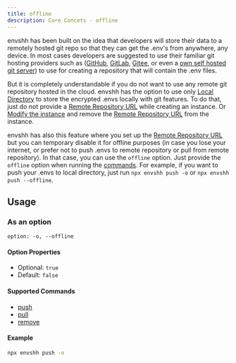 ```yaml
---
title: offline
description: Core Concets - offline
---
```


envshh has been built on the idea that developers will store their data to a remotely hosted git repo so that they can get the .env's from anywhere, any device. In most cases developers are suggested to use their familiar git hosting providers such as ([GitHub](https://github.com), [GitLab](https://gitlab.com), [Gitee](https://gitee.com/), or even a [own self hosted git server](https://www.cyberciti.biz/open-source/github-alternatives-open-source-seflt-hosted/)) to use for creating a repository that will contain the .env files.

But it is completely understandable if you do not want to use any remote git repository hosted in the cloud. envshh has the option to use only [Local Directory](/core-concepts/05-instance#3-local-directory-path) to store the encrypted .envs locally with git features.
To do that, just do not provide a [Remote Repository URL](/core-concepts/05-instance#2-remote-repository-url) while creating an instance. Or [Modify the instance](/commands/07-instance#modify-an-existing-instance) and remove the [Remote Repository URL](/core-concepts/05-instance#2-remote-repository-url) from the instance.

envshh has also this feature where you set up the [Remote Repository URL](/core-concepts/05-instance#2-remote-repository-url) but you can temporary disable it for offline purposes (in case you lose your internet, or prefer not to push .envs to remote repository or pull from remote repository). In that case, you can use the `offline` option. Just provide the `offline` option when running the [commands](/commands). For example, if you want to push your .envs to local directory, just run `npx envshh push -o` or `npx envshh push --offline`.

## Usage

### As an option

`option: -o, --offline`

#### Option Properties

- Optional: `true`
- Default: `false`

#### Supported Commands

- [push](/commands/01-push)
- [pull](/commands/02-pull)
- [remove](/commands/06-remove)

#### Example

```sh
npx envshh push -o
```
